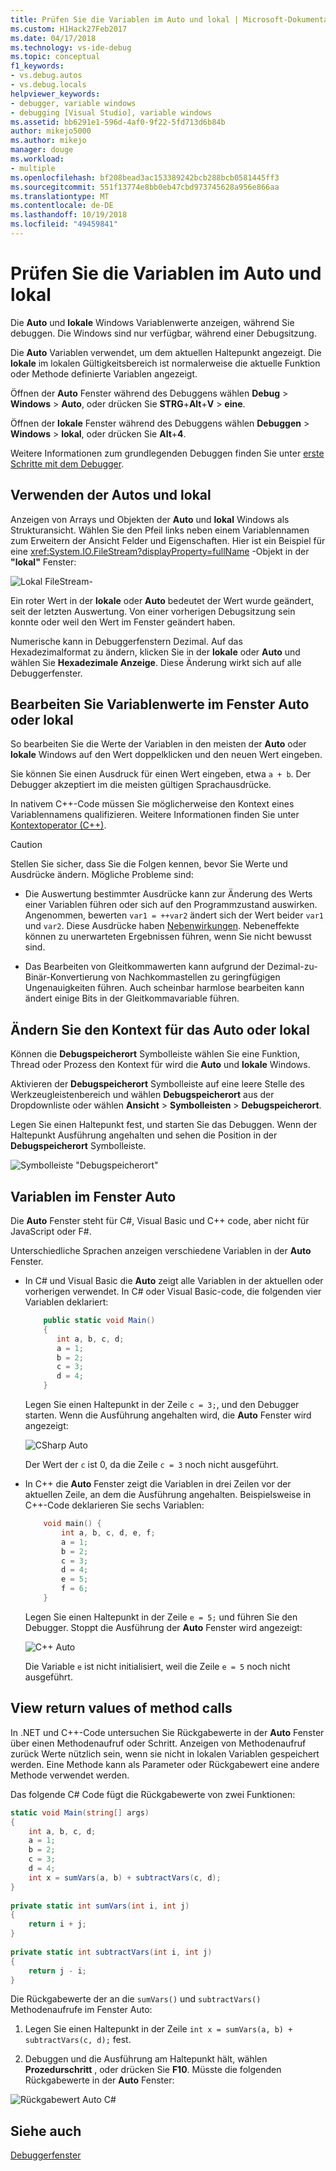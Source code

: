 ```yaml
---
title: Prüfen Sie die Variablen im Auto und lokal | Microsoft-Dokumentation
ms.custom: H1Hack27Feb2017
ms.date: 04/17/2018
ms.technology: vs-ide-debug
ms.topic: conceptual
f1_keywords:
- vs.debug.autos
- vs.debug.locals
helpviewer_keywords:
- debugger, variable windows
- debugging [Visual Studio], variable windows
ms.assetid: bb6291e1-596d-4af0-9f22-5fd713d6b84b
author: mikejo5000
ms.author: mikejo
manager: douge
ms.workload:
- multiple
ms.openlocfilehash: bf208bead3ac153389242bcb288bcb0581445ff3
ms.sourcegitcommit: 551f13774e8bb0eb47cbd973745628a956e866aa
ms.translationtype: MT
ms.contentlocale: de-DE
ms.lasthandoff: 10/19/2018
ms.locfileid: "49459841"
---
```

# <a name="inspect-variables-in-the-autos-and-locals-windows"></a>Prüfen Sie die Variablen im Auto und lokal

Die **Auto** und **lokale** Windows Variablenwerte anzeigen, während Sie debuggen. Die Windows sind nur verfügbar, während einer Debugsitzung.

Die **Auto** Variablen verwendet, um dem aktuellen Haltepunkt angezeigt. Die **lokale** im lokalen Gültigkeitsbereich ist normalerweise die aktuelle Funktion oder Methode definierte Variablen angezeigt.  
  
Öffnen der **Auto** Fenster während des Debuggens wählen **Debug** > **Windows** > **Auto**, oder drücken Sie **STRG**+**Alt**+**V** > **eine**.  

Öffnen der **lokale** Fenster während des Debuggens wählen **Debuggen** > **Windows** > **lokal**, oder drücken Sie **Alt**+**4**.

Weitere Informationen zum grundlegenden Debuggen finden Sie unter [erste Schritte mit dem Debugger](../debugger/getting-started-with-the-debugger.md).  

## <a name="use-the-autos-and-locals-windows"></a>Verwenden der Autos und lokal

Anzeigen von Arrays und Objekten der **Auto** und **lokal** Windows als Strukturansicht. Wählen Sie den Pfeil links neben einem Variablennamen zum Erweitern der Ansicht Felder und Eigenschaften. Hier ist ein Beispiel für eine <xref:System.IO.FileStream?displayProperty=fullName> -Objekt in der **"lokal"** Fenster:  
  
![Lokal FileStream-](../debugger/media/locals-filestream.png "lokale FileStream")  
  
Ein roter Wert in der **lokale** oder **Auto** bedeutet der Wert wurde geändert, seit der letzten Auswertung. Von einer vorherigen Debugsitzung sein konnte oder weil den Wert im Fenster geändert haben.  

Numerische kann in Debuggerfenstern Dezimal. Auf das Hexadezimalformat zu ändern, klicken Sie in der **lokale** oder **Auto** und wählen Sie **Hexadezimale Anzeige**. Diese Änderung wirkt sich auf alle Debuggerfenster. 
 
## <a name="edit-variable-values-in-the-autos-or-locals-window"></a>Bearbeiten Sie Variablenwerte im Fenster Auto oder lokal  

So bearbeiten Sie die Werte der Variablen in den meisten der **Auto** oder **lokale** Windows auf den Wert doppelklicken und den neuen Wert eingeben.  

Sie können Sie einen Ausdruck für einen Wert eingeben, etwa `a + b`. Der Debugger akzeptiert im die meisten gültigen Sprachausdrücke.  

In nativem C++-Code müssen Sie möglicherweise den Kontext eines Variablennamens qualifizieren. Weitere Informationen finden Sie unter [Kontextoperator (C++)](../debugger/context-operator-cpp.md).  
 
>[!CAUTION]
>Stellen Sie sicher, dass Sie die Folgen kennen, bevor Sie Werte und Ausdrücke ändern. Mögliche Probleme sind:  
>  
>-   Die Auswertung bestimmter Ausdrücke kann zur Änderung des Werts einer Variablen führen oder sich auf den Programmzustand auswirken. Angenommen, bewerten `var1 = ++var2` ändert sich der Wert beider `var1` und `var2`. Diese Ausdrücke haben [Nebenwirkungen](https://en.wikipedia.org/wiki/Side_effect_\(computer_science\)). Nebeneffekte können zu unerwarteten Ergebnissen führen, wenn Sie nicht bewusst sind. 
>  
>-   Das Bearbeiten von Gleitkommawerten kann aufgrund der Dezimal-zu-Binär-Konvertierung von Nachkommastellen zu geringfügigen Ungenauigkeiten führen. Auch scheinbar harmlose bearbeiten kann ändert einige Bits in der Gleitkommavariable führen.  
  
## <a name="change-the-context-for-the-autos-or-locals-window"></a>Ändern Sie den Kontext für das Auto oder lokal 

Können die **Debugspeicherort** Symbolleiste wählen Sie eine Funktion, Thread oder Prozess den Kontext für wird die **Auto** und **lokale** Windows. 

Aktivieren der **Debugspeicherort** Symbolleiste auf eine leere Stelle des Werkzeugleistenbereich und wählen **Debugspeicherort** aus der Dropdownliste oder wählen **Ansicht**  >   **Symbolleisten** > **Debugspeicherort**. 

Legen Sie einen Haltepunkt fest, und starten Sie das Debuggen. Wenn der Haltepunkt Ausführung angehalten und sehen die Position in der **Debugspeicherort** Symbolleiste.
  
![Symbolleiste "Debugspeicherort"](../debugger/media/debuglocationtoolbar.png "Symbolleiste Debugspeicherort")   

## <a name="bkmk_whatvariables"></a> Variablen im Fenster Auto  

 Die **Auto** Fenster steht für C#, Visual Basic und C++ code, aber nicht für JavaScript oder F#. 
 
 Unterschiedliche Sprachen anzeigen verschiedene Variablen in der **Auto** Fenster. 
  
 - In C# und Visual Basic die **Auto** zeigt alle Variablen in der aktuellen oder vorherigen verwendet. In C# oder Visual Basic-code, die folgenden vier Variablen deklariert:
   
   ```csharp
       public static void Main()
       {
          int a, b, c, d;
          a = 1;
          b = 2;
          c = 3;
          d = 4;
       }
   ```
   
   Legen Sie einen Haltepunkt in der Zeile `c = 3;`, und den Debugger starten. Wenn die Ausführung angehalten wird, die **Auto** Fenster wird angezeigt:  
   
   ![CSharp Auto](../debugger/media/autos-csharp.png "Auto CSharp")  
   
   Der Wert der `c` ist 0, da die Zeile `c = 3` noch nicht ausgeführt.  
   
 - In C++ die **Auto** Fenster zeigt die Variablen in drei Zeilen vor der aktuellen Zeile, an dem die Ausführung angehalten. Beispielsweise in C++-Code deklarieren Sie sechs Variablen:
   
   ```C++
       void main() {
           int a, b, c, d, e, f;
           a = 1;
           b = 2;
           c = 3;
           d = 4;
           e = 5;
           f = 6;
       }
   ```
   
    Legen Sie einen Haltepunkt in der Zeile `e = 5;` und führen Sie den Debugger. Stoppt die Ausführung der **Auto** Fenster wird angezeigt:  
     
    ![C++ Auto](../debugger/media/autos-cplus.png "Auto C++")  
     
    Die Variable `e` ist nicht initialisiert, weil die Zeile `e = 5` noch nicht ausgeführt.  

##  <a name="bkmk_returnValue"></a> View return values of method calls  
 In .NET und C++-Code untersuchen Sie Rückgabewerte in der **Auto** Fenster über einen Methodenaufruf oder Schritt. Anzeigen von Methodenaufruf zurück Werte nützlich sein, wenn sie nicht in lokalen Variablen gespeichert werden. Eine Methode kann als Parameter oder Rückgabewert eine andere Methode verwendet werden.  
  
 Das folgende C# Code fügt die Rückgabewerte von zwei Funktionen:  

```csharp
static void Main(string[] args)  
{  
    int a, b, c, d;  
    a = 1;  
    b = 2;  
    c = 3;  
    d = 4;  
    int x = sumVars(a, b) + subtractVars(c, d);  
}  
  
private static int sumVars(int i, int j)  
{  
    return i + j;  
}  
  
private static int subtractVars(int i, int j)  
{  
    return j - i;  
}  
```

Die Rückgabewerte der an die `sumVars()` und `subtractVars()` Methodenaufrufe im Fenster Auto:

1. Legen Sie einen Haltepunkt in der Zeile `int x = sumVars(a, b) + subtractVars(c, d);` fest.  
   
1. Debuggen und die Ausführung am Haltepunkt hält, wählen **Prozedurschritt** , oder drücken Sie **F10**. Müsste die folgenden Rückgabewerte in der **Auto** Fenster:  
   
  ![Rückgabewert Auto C# ](../debugger/media/autosreturnvaluecsharp2.png "Auto-RückgabewertC#")  
  
## <a name="see-also"></a>Siehe auch  
 [Debuggerfenster](../debugger/debugger-windows.md)

